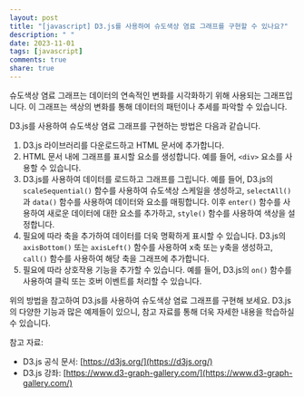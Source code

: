 ```yaml
---
layout: post
title: "[javascript] D3.js를 사용하여 슈도색상 염료 그래프를 구현할 수 있나요?"
description: " "
date: 2023-11-01
tags: [javascript]
comments: true
share: true
---
```


슈도색상 염료 그래프는 데이터의 연속적인 변화를 시각화하기 위해 사용되는 그래프입니다. 이 그래프는 색상의 변화를 통해 데이터의 패턴이나 추세를 파악할 수 있습니다.

D3.js를 사용하여 슈도색상 염료 그래프를 구현하는 방법은 다음과 같습니다.

1. D3.js 라이브러리를 다운로드하고 HTML 문서에 추가합니다.
2. HTML 문서 내에 그래프를 표시할 요소를 생성합니다. 예를 들어, `<div>` 요소를 사용할 수 있습니다.
3. D3.js를 사용하여 데이터를 로드하고 그래프를 그립니다. 예를 들어, D3.js의 `scaleSequential()` 함수를 사용하여 슈도색상 스케일을 생성하고, `selectAll()`과 `data()` 함수를 사용하여 데이터와 요소를 매핑합니다. 이후 `enter()` 함수를 사용하여 새로운 데이터에 대한 요소를 추가하고, `style()` 함수를 사용하여 색상을 설정합니다.
4. 필요에 따라 축을 추가하여 데이터를 더욱 명확하게 표시할 수 있습니다. D3.js의 `axisBottom()` 또는 `axisLeft()` 함수를 사용하여 x축 또는 y축을 생성하고, `call()` 함수를 사용하여 해당 축을 그래프에 추가합니다.
5. 필요에 따라 상호작용 기능을 추가할 수 있습니다. 예를 들어, D3.js의 `on()` 함수를 사용하여 클릭 또는 호버 이벤트를 처리할 수 있습니다.

위의 방법을 참고하여 D3.js를 사용하여 슈도색상 염료 그래프를 구현해 보세요. D3.js의 다양한 기능과 많은 예제들이 있으니, 참고 자료를 통해 더욱 자세한 내용을 학습하실 수 있습니다.

참고 자료:
- D3.js 공식 문서: [https://d3js.org/](https://d3js.org/)
- D3.js 강좌: [https://www.d3-graph-gallery.com/](https://www.d3-graph-gallery.com/)